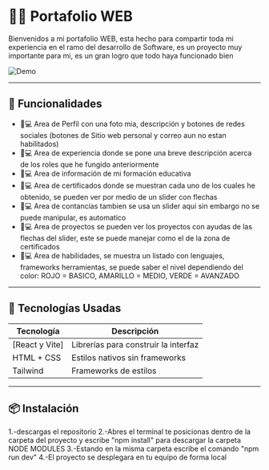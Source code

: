 # 🧑‍💻 Portafolio WEB

Bienvenidos a mi portafolio WEB, esta hecho para compartir toda mi experiencia en el ramo del desarrollo de Software, es un proyecto muy importante para mi, es un gran logro que todo haya funcionado bien

![Demo]((https://simulador-fifa-club-world-cup-2025.vercel.app))

---

## 🚀 Funcionalidades

- 🧠💻 Area de Perfil con una foto mia, descripción y botones de redes sociales (botones de Sitio web personal y correo aun no estan habilitados) 
- 🧠💻 Area de experiencia donde se pone una breve descripción acerca de los roles que he fungido anteriormente
- 🧠💻 Area de información de mi formación educativa
- 🧠💻  Area de certificados donde se muestran cada uno de los cuales he obtenido, se pueden ver por medio de un slider con flechas
- 🧠💻 Area de contancias tambien se usa un slider aqui sin embargo no se puede manipular, es automatico
- 🧠💻 Area de proyectos se pueden ver los proyectos con ayudas de las flechas del slider, este se puede manejar como el de la zona de certificados
- 🧠💻 Area de habilidades, se muestra un listado con lenguajes, frameworks herramientas, se puede saber el nivel dependiendo del color: ROJO = BASICO, AMARILLO = MEDIO, VERDE = AVANZADO

---

## 🧪 Tecnologías Usadas

| Tecnología | Descripción |
|------------|-------------|
| [React y Vite] | Librerías para construir la interfaz |
| HTML + CSS | Estilos nativos sin frameworks |
| Tailwind | Frameworks de estilos |

---

## 📦 Instalación

1.-descargas el repositorio
2.-Abres el terminal te posicionas dentro de la carpeta del proyecto y escribe "npm install" para descargar la carpeta NODE MODULES
3.-Estando en la misma carpeta escribe el comando "npm run dev"
4.-El proyecto se desplegara en tu equipo de forma local


